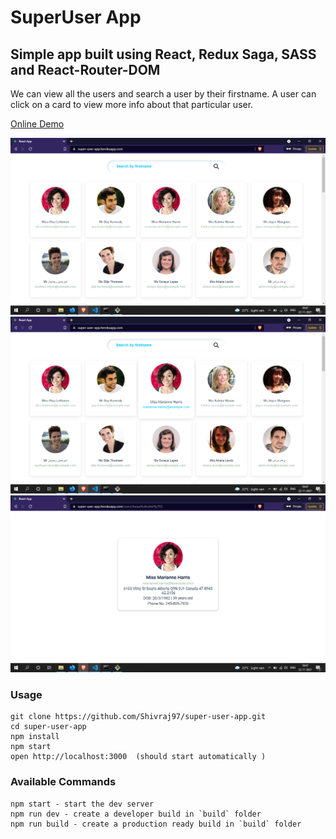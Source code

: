 # SuperUser App
## Simple app built using React, Redux Saga, SASS and React-Router-DOM

We can view all the users and search a user by their firstname. A user can click on a card to view more info
about that particular user.


[Online Demo](https://super-user-app.herokuapp.com/)

![HomePage](./src/assets/homepage.png)
![UserCard Hover](./src/assets/usercard.png)
![User Details](./src/assets/userdetails.png)
### Usage

```
git clone https://github.com/Shivraj97/super-user-app.git
cd super-user-app
npm install
npm start
open http://localhost:3000  (should start automatically )
```

### Available Commands

```
npm start - start the dev server
npm run dev - create a developer build in `build` folder
npm run build - create a production ready build in `build` folder
```